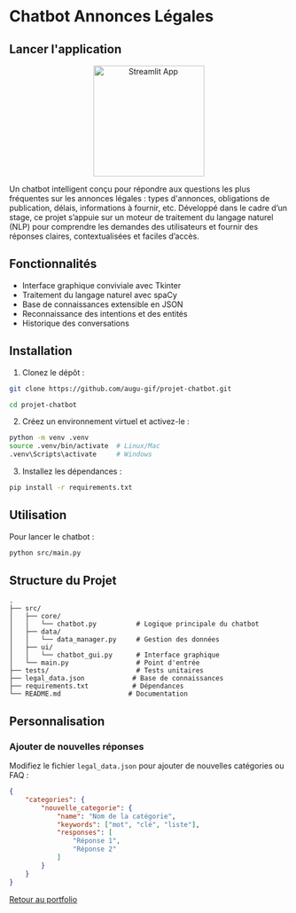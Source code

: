 # Chatbot Annonces Légales

## Lancer l'application

<p align="center">
  <a href="https://augu-gif-projet-chatbot-app-oj9sw8.streamlit.app/">
    <img src="https://streamlit.io/images/brand/streamlit-logo-primary-colormark-darktext.png" alt="Streamlit App" width="200"/>
  </a>
</p>
 

Un chatbot intelligent conçu pour répondre aux questions les plus fréquentes sur les annonces légales : types d'annonces, obligations de publication, délais, informations à fournir, etc. Développé dans le cadre d’un stage, ce projet s’appuie sur un moteur de traitement du langage naturel (NLP) pour comprendre les demandes des utilisateurs et fournir des réponses claires, contextualisées et faciles d’accès.

## Fonctionnalités

- Interface graphique conviviale avec Tkinter
- Traitement du langage naturel avec spaCy
- Base de connaissances extensible en JSON
- Reconnaissance des intentions et des entités
- Historique des conversations

## Installation

1. Clonez le dépôt :
```bash
git clone https://github.com/augu-gif/projet-chatbot.git

cd projet-chatbot

```

2. Créez un environnement virtuel et activez-le :
```bash
python -m venv .venv
source .venv/bin/activate  # Linux/Mac
.venv\Scripts\activate     # Windows
```

3. Installez les dépendances :
```bash
pip install -r requirements.txt
```

## Utilisation

Pour lancer le chatbot :
```bash
python src/main.py
```

## Structure du Projet

```
.
├── src/
│   ├── core/
│   │   └── chatbot.py          # Logique principale du chatbot
│   ├── data/
│   │   └── data_manager.py     # Gestion des données
│   ├── ui/
│   │   └── chatbot_gui.py      # Interface graphique
│   └── main.py                 # Point d'entrée
├── tests/                      # Tests unitaires
├── legal_data.json            # Base de connaissances
├── requirements.txt           # Dépendances
└── README.md                 # Documentation
```

## Personnalisation

### Ajouter de nouvelles réponses

Modifiez le fichier `legal_data.json` pour ajouter de nouvelles catégories ou FAQ :

```json
{
    "categories": {
        "nouvelle_categorie": {
            "name": "Nom de la catégorie",
            "keywords": ["mot", "clé", "liste"],
            "responses": [
                "Réponse 1",
                "Réponse 2"
            ]
        }
    }
}
```
[Retour au portfolio](https://github.com/augu-gif/mon-portfolio-data-analyst/blob/main/README.md)
